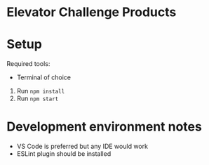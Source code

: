 # Elevator Challenge Products
<product blurp>

# Setup

Required tools:
* Terminal of choice

1. Run `npm install`
2. Run `npm start`

# Development environment notes

* VS Code is preferred but any IDE would work
* ESLint plugin should be installed